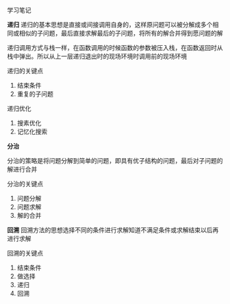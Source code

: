 学习笔记

**递归**
递归的基本思想是直接或间接调用自身的，这样原问题可以被分解成多个相同或相似的子问题，最后直接求解最后的子问题，将所有的解合并得到愿问题的解

递归调用方式与栈一样，在函数调用的时候函数的参数被压入栈，在函数返回时从栈中弹出。所以从上一层递归退出时的现场环境时调用前的现场环境

递归的关键点
1. 结束条件
2. 重复的子问题

递归优化
1. 搜素优化
2. 记忆化搜索

**分治**

分治的策略是将问题分解到简单的问题，即具有优子结构的问题，最后对子问题的解进行合并

分治的关键点
1. 问题分解
2. 问题求解
3. 解的合并

**回溯**
回溯方法的思想选择不同的条件进行求解知道不满足条件或求解结束以后再进行求解

回溯的关键点

1. 结束条件
2. 做选择
3. 递归
4. 回溯

